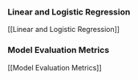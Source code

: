 ### Linear and Logistic Regression
[[Linear and Logistic Regression]]

### Model Evaluation Metrics
[[Model Evaluation Metrics]]